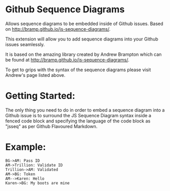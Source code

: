 Github Sequence Diagrams
========================

Allows sequence diagrams to be embedded inside of Github issues.  Based on http://bramp.github.io/js-sequence-diagrams/.

This extension will allow you to add sequence diagrams into your Github issues seamlessly.

It is based on the amazing library created by Andrew Brampton which can be found at http://bramp.github.io/js-sequence-diagrams/.

To get to grips with the syntax of the sequence diagrams please visit Andrew's page listed above.

Getting Started:
================

The only thing you need to do in order to embed a sequence diagram into a Github issue is to surround the JS Sequence Diagram syntax inside a fenced code block and specifying the language of the code block as "jsseq" as per Github Flavoured Markdown.

Example:
========

```jsseq
BG->AM: Pass ID
AM->Trillion: Validate ID
Trillion->AM: Validated
AM->BG: Token
AM-->Karen: Hello
Karen->BG: My boots are mine
```
